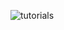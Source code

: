 
![tutorials](https://user-images.githubusercontent.com/67686187/142176803-ffaf3615-7938-4a6c-96d5-01e6c34a1689.jpg)
